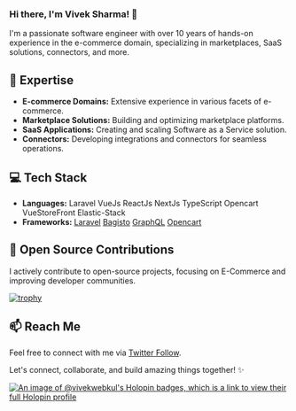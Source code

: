 ### Hi there, I'm Vivek Sharma! 👋

<!--
**vivek-webkul/vivek-webkul** is a ✨ _special_ ✨ repository because its `README.md` (this file) appears on your GitHub profile.

Here are some ideas to get you started:

- 🔭 I’m currently working on ...
- 🌱 I’m currently learning ...
- 👯 I’m looking to collaborate on ...
- 🤔 I’m looking for help with ...
- 💬 Ask me about ...
- 📫 How to reach me: ...
- 😄 Pronouns: ...
- ⚡ Fun fact: ...
-->


I'm a passionate software engineer with over 10 years of hands-on experience in the e-commerce domain, specializing in marketplaces, SaaS solutions, connectors, and more.

## 🚀 Expertise

- **E-commerce Domains:** Extensive experience in various facets of e-commerce.
- **Marketplace Solutions:** Building and optimizing marketplace platforms.
- **SaaS Applications:** Creating and scaling Software as a Service solution.
- **Connectors:** Developing integrations and connectors for seamless operations.

## 💻 Tech Stack

- **Languages:** Laravel VueJs ReactJs NextJs TypeScript Opencart VueStoreFront Elastic-Stack
- **Frameworks:** [Laravel](https://github.com/laravel/laravel) [Bagisto](https://github.com/bagisto/bagisto/commits?author=vivek-webkul) [GraphQL](https://github.com/bagisto/headless-ecommerce/) [Opencart](https://github.com/opencart/opencart/commits?author=vivek-webkul)
<!-- - **Tools:** [Mention tools or software you work with] -->

## 🌱 Open Source Contributions

I actively contribute to open-source projects, focusing on E-Commerce and improving developer communities.

[![trophy](https://github-profile-trophy.vercel.app/?username=vivek-webkul)](https://github.com/ryo-ma/github-profile-trophy)

## 📫 Reach Me

Feel free to connect with me via [Twitter Follow](https://twitter.com/@Vivek88264057).

Let's connect, collaborate, and build amazing things together! ✨

[![An image of @vivekwebkul's Holopin badges, which is a link to view their full Holopin profile](https://holopin.me/vivekwebkul)](https://holopin.io/@vivekwebkul)
